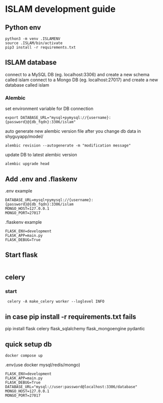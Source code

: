 # ISLAM development guide

## Python env
```
python3 -m venv .ISLAMENV
source .ISLAM/bin/activate
pip3 install -r requirements.txt
```

## ISLAM database

connect to a MySQL DB (eg. localhost:3306) and create a new schema called islam
connect to a Mongo DB (eg. localhost:27017) and create a new database called islam

### Alembic
set environment variable for DB connection
```
export DATABASE_URL="mysql+pymysql://{username}:{password}@{db_fqdn}:3306/islam"
```

auto generate new alembic version file after you change db data in shyguyapp/model/
```
alembic revision --autogenerate -m "modification message"
```

update DB to latest alembic version
```
alembic upgrade head
```

## Add .env and .flaskenv

.env example
```
DATABASE_URL=mysql+pymysql://{username}:{password}@{db_fqdn}:3306/islam
MONGO_HOST=127.0.0.1
MONGO_PORT=27017
```

.flaskenv example
```
FLASK_ENV=development
FLASK_APP=main.py
FLASK_DEBUG=True
```


## Start flask
```

```


## celery

### start
```
 celery -A make_celery worker --loglevel INFO
```

## in case pip install -r requirements.txt fails
pip install flask celery flask_sqlalchemy flask_mongoengine pydantic


## quick setup db

```
docker compose up
```

.env(use docker mysql/redis/mongo)
```
FLASK_ENV=development
FLASK_APP=main.py
FLASK_DEBUG=True
DATABASE_URL="mysql://user:password@localhost:3306/database"
MONGO_HOST=127.0.0.1
MONGO_PORT=27017
```
